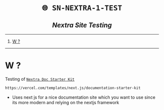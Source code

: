 <h1 align="center"><code> 🌐 SN-NEXTRA-1-TEST </code></h1>
<h2 align="center"><i> Nextra Site Testing  </i></h2>

----
1. [W ?](#w-)

----

# W ? 

Testing of [`Nextra Doc Starter Kit`](https://vercel.com/templates/next.js/documentation-starter-kit)

```sh 
https://vercel.com/templates/next.js/documentation-starter-kit
```
- Uses next js for a nice documentation site which you want to use since its more modern and relying on the nextjs framework


